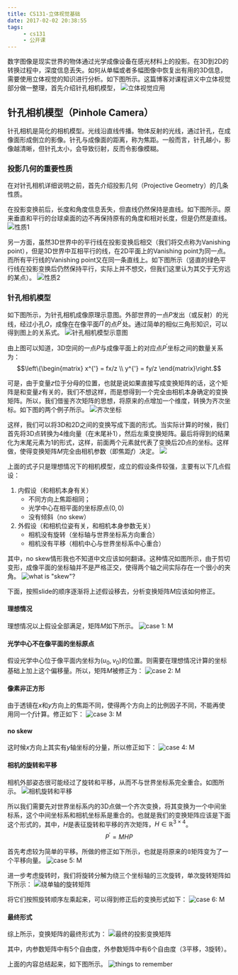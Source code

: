 ```yaml
---
title: CS131-立体视觉基础
date: 2017-02-02 20:38:55
tags:
     - cs131
     - 公开课
---
```


数字图像是现实世界的物体通过光学成像设备在感光材料上的投影。在3D到2D的转换过程中，深度信息丢失。如何从单幅或者多幅图像中恢复出有用的3D信息，需要使用立体视觉的知识进行分析。如下图所示。这篇博客对课程讲义中立体视觉部分做一整理，首先介绍针孔相机模型，
![立体视觉应用](/img/camera_geometry_application.png)
<!-- more -->
## 针孔相机模型（Pinhole Camera）

针孔相机是简化的相机模型。光线沿直线传播。物体反射的光线，通过针孔，在成像面形成倒立的影像。针孔与成像面的距离，称为焦距。一般而言，针孔越小，影像越清晰，但针孔太小，会导致衍射，反而令影像模糊。

### 投影几何的重要性质

在对针孔相机详细说明之前，首先介绍投影几何（Projective Geometry）的几条性质。

在投影变换前后，长度和角度信息丢失，但直线仍然保持是直线。如下图所示。原来垂直和平行的台球桌面的边不再保持原有的角度和相对长度，但是仍然是直线。
![性质1](/img/projective_geometry_property_1.png)

另一方面，虽然3D世界中的平行线在投影变换后相交（我们将交点称为Vanishing point），但是3D世界中互相平行的线，在2D平面上的Vanishing point为同一点。而所有平行线的Vanishing point又在同一条直线上。如下图所示（竖直的绿色平行线在投影变换后仍然保持平行，实际上并不想交，但我们这里认为其交于无穷远的某点）。
![性质2](/img/projective_geometry_property_2.png)

### 针孔相机模型
如下图所示，为针孔相机成像原理示意图。外部世界的一点$P$发出（或反射）的光线，经过小孔$O$，成像在在像平面$\Pi^{'}$的点$P^{'}$处。通过简单的相似三角形知识，可以得到图上的关系式。
![针孔相机模型示意图](/img/pinhole_camera_model.png)

由上图可以知道，3D空间的一点$P$与成像平面上的对应点$P^{'}$坐标之间的数量关系为：
$$\left\{\begin{matrix}
x^{'} = fx/z \\
y^{'} = fy/z
\end{matrix}\right.$$

可是，由于变量$z$位于分母的位置，也就是说如果直接写成变换矩阵的话，这个矩阵是和变量$z$有关的，我们不想这样，而是想得到一个完全由相机本身确定的变换矩阵。所以，我们借鉴齐次矩阵的思想，将原来的点增加一个维度，转换为齐次坐标。如下图的两个例子所示。
![齐次坐标](/img/qicizuobiao.png)

这样，我们可以将3D和2D之间的变换写成下面的形式。当实际计算的时候，我们首先将3D点转换为4维向量（在末尾补1），然后左乘变换矩阵。最后将得到的结果化为末尾元素为1的形式，这样，前面两个元素就代表了变换后2D点的坐标。这样做，使得变换矩阵$M$完全由相机参数（即焦距$f$）决定。
![](/img/qicizuobiao_transform.png)

上面的式子只是理想情况下的相机模型，成立的假设条件较强，主要有以下几点假设：
1. 内假设（和相机本身有关）
    - 不同方向上焦距相同；
    - 光学中心在相平面的坐标原点$(0, 0)$
    - 没有倾斜（no skew）
2. 外假设（和相机位姿有关，和相机本身参数无关）
    - 相机没有旋转（坐标轴与世界坐标系方向重合）
    - 相机没有平移（相机中心与世界坐标系中心重合）

其中，no skew情形我也不知道中文应该如何翻译。这种情况如图所示，由于剪切变形，成像平面的坐标轴并不是严格正交，使得两个轴之间实际存在一个很小的夹角。
![what is "skew"?](/img/camera_skew.png)

下面，按照slide的顺序逐渐将上述假设移去，分析变换矩阵$M$应该如何修正。

#### 理想情况
理想情况以上假设全部满足，矩阵$M$如下所示。
![case 1: M](/img/case_1_m.png)

#### 光学中心不在像平面的坐标原点
假设光学中心位于像平面内坐标为$(u_0, v_0)$的位置。则需要在理想情况计算的坐标基础上加上这个偏移量。所以，矩阵$M$被修正为：
![case 2: M](/img/case_2_m.png)

#### 像素非正方形
由于透镜在$x$和$y$方向上的焦距不同，使得两个方向上的比例因子不同，不能再使用同一个$f$计算。修正如下：
![case 3: M](/img/case_3_m.png)

#### no skew
这时候$x$方向上其实有$y$轴坐标的分量，所以修正如下：
![case 4: M](/img/case_4_m.png)

#### 相机的旋转和平移
相机外部姿态很可能经过了旋转和平移，从而不与世界坐标系完全重合。如图所示。
![相机旋转和平移](/img/camera_translation_rotation.png)

所以我们需要先对世界坐标系内的3D点做一个齐次变换，将其变换为一个中间坐标系，这个中间坐标系和相机坐标系是重合的。也就是我们的变换矩阵应该是下面这个形式的，其中，$H$是表征旋转和平移的齐次矩阵，$H\in \mathbb{R}^{3\times 4}$。
$$P^{'} = MHP$$

首先考虑较为简单的平移。所做的修正如下所示，也就是将原来的$\mathbb{0}$矩阵变为了一个平移向量。
![case 5: M](/img/case_m_5.png)

进一步考虑旋转时，我们将旋转分解为绕三个坐标轴的三次旋转，单次旋转矩阵如下所示：
![绕单轴的旋转矩阵](/img/rotation_matrix.png)

将它们按照旋转顺序左乘起来，可以得到修正后的变换形式如下：
![case 6: M](/img/case_6_m.png)

#### 最终形式
综上所示，变换矩阵的最终形式为：
![最终的投影变换矩阵](/img/generic_projection_matrix.png)

其中，内参数矩阵中有5个自由度，外参数矩阵中有6个自由度（3平移，3旋转）。

上面的内容总结起来，如下图所示。
![things to remember](/img/camera_model_things_to_remember.png)
